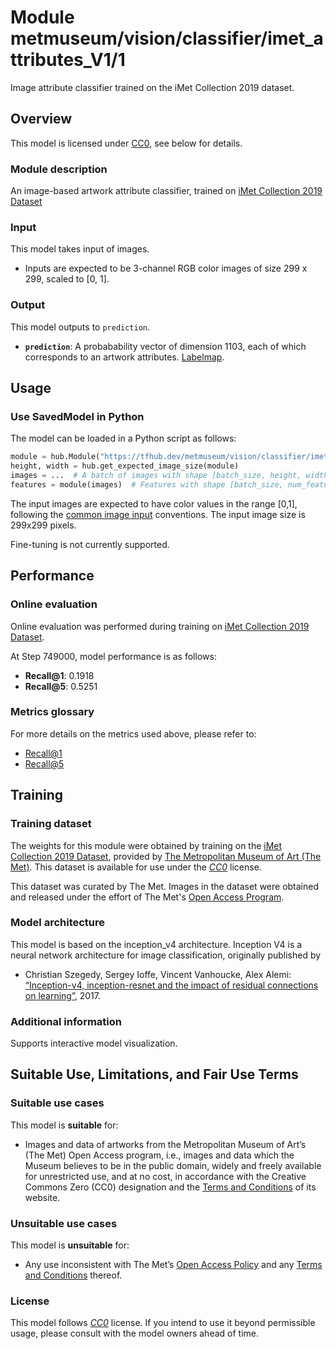 # Module metmuseum/vision/classifier/imet_attributes_V1/1
Image attribute classifier trained on the iMet Collection 2019 dataset.


<!-- dataset: imet-collection-2019 -->
<!-- asset-path: legacy -->
<!-- task: image-classification-logits-->
<!-- network-architecture: inception-v4 -->
<!-- fine-tunable: false -->
<!-- format: hub -->
<!-- interactive-visualizer: imet_attribute_classifier -->
<!-- license: custom -->

## Overview

This model is licensed under
[CC0](https://creativecommons.org/share-your-work/public-domain/cc0/), see below
for details.

### Module description

An image-based artwork attribute classifier, trained on
[iMet Collection 2019 Dataset](https://arxiv.org/pdf/1906.00901.pdf)

### Input

This model takes input of images.

*   Inputs are expected to be 3-channel RGB color images of size 299 x 299,
    scaled to [0, 1].

### Output

This model outputs to `prediction`.

*   **`prediction`**: A probabability vector of dimension 1103, each of which
    corresponds to an artwork attributes.
    [Labelmap](https://www.gstatic.com/aihub/tfhub/labelmaps/imetv1_labelmap.csv).

## Usage

### Use SavedModel in Python

The model can be loaded in a Python script as follows:

```python
module = hub.Module("https://tfhub.dev/metmuseum/vision/classifier/imet_attributes_V1/1")
height, width = hub.get_expected_image_size(module)
images = ...  # A batch of images with shape [batch_size, height, width, 3].
features = module(images)  # Features with shape [batch_size, num_features].
```

The input images are expected to have color values in the range [0,1], following
the
[common image input](https://www.tensorflow.org/hub/common_signatures/images#input)
conventions. The input image size is 299x299 pixels.

Fine-tuning is not currently supported.

## Performance

### Online evaluation

Online evaluation was performed during training on
[iMet Collection 2019 Dataset](https://arxiv.org/pdf/1906.00901.pdf).

At Step 749000, model performance is as follows:

*   **Recall@1**: 0.1918
*   **Recall@5**: 0.5251

### Metrics glossary

For more details on the metrics used above, please refer to:

*   [Recall@1](https://www.tensorflow.org/api_docs/python/tf/compat/v1/metrics/recall_at_k)
*   [Recall@5](https://www.tensorflow.org/api_docs/python/tf/compat/v1/metrics/recall_at_k)

## Training

### Training dataset

The weights for this module were obtained by training on the
[iMet Collection 2019 Dataset](https://arxiv.org/pdf/1906.00901.pdf), provided
by [The Metropolitan Museum of Art (The Met)](https://www.metmuseum.org/). This
dataset is available for use under the
*[CC0](https://creativecommons.org/share-your-work/public-domain/cc0/)* license.

This dataset was curated by The Met. Images in the dataset were obtained and
released under the effort of The Met's
[Open Access Program](https://www.metmuseum.org/about-the-met/policies-and-documents/open-access).

### Model architecture

This model is based on the inception_v4 architecture. Inception V4 is a neural
network architecture for image classification, originally published by

*   Christian Szegedy, Sergey Ioffe, Vincent Vanhoucke, Alex Alemi:
    [“Inception-v4, inception-resnet and the impact of residual connections on
    learning”](https://arxiv.org/abs/1602.07261), 2017.

### Additional information

Supports interactive model visualization.

## Suitable Use, Limitations, and Fair Use Terms

### Suitable use cases

This model is **suitable** for:

*   Images and data of artworks from the Metropolitan Museum of Art’s (The Met)
    Open Access program, i.e., images and data which the Museum believes to be
    in the public domain, widely and freely available for unrestricted use, and
    at no cost, in accordance with the Creative Commons Zero (CC0) designation
    and the
    [Terms and Conditions](https://www.metmuseum.org/information/terms-and-conditions)
    of its website.

### Unsuitable use cases

This model is **unsuitable** for:

*   Any use inconsistent with The Met’s
    [Open Access Policy](https://www.metmuseum.org/about-the-met/policies-and-documents/image-resources)
    and any
    [Terms and Conditions](https://www.metmuseum.org/information/terms-and-conditions)
    thereof.

### License

This model follows
*[CC0](https://creativecommons.org/share-your-work/public-domain/cc0/)* license.
If you intend to use it beyond permissible usage, please consult with the model
owners ahead of time.
